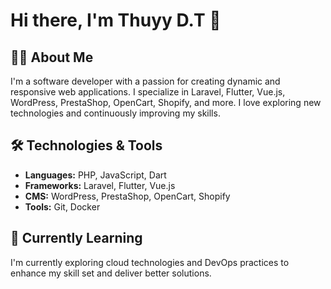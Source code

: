 # Hi there, I'm Thuyy D.T 👋

## 👩‍💻 About Me
I'm a software developer with a passion for creating dynamic and responsive web applications. I specialize in Laravel, Flutter, Vue.js, WordPress, PrestaShop, OpenCart, Shopify, and more.
I love exploring new technologies and continuously improving my skills.

## 🛠️ Technologies & Tools
- **Languages:** PHP, JavaScript, Dart
- **Frameworks:** Laravel, Flutter, Vue.js
- **CMS:** WordPress, PrestaShop, OpenCart, Shopify
- **Tools:** Git, Docker

## 🌱 Currently Learning
I'm currently exploring cloud technologies and DevOps practices to enhance my skill set and deliver better solutions.
